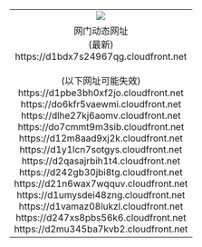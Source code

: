 ﻿<table>
  <tr></tr>
  <tr><td colspan=2 align=center><img src="https://d1bdx7s24967qg.cloudfront.net/Up/oGate.jpg" /></td></tr>
  <tr><td colspan=2 align=center>网门动态网址<br/>(最新)
<br>https://d1bdx7s24967qg.cloudfront.net
<br/><br/>(以下网址可能失效)
<br>https://d1pbe3bh0xf2jo.cloudfront.net
<br>https://do6kfr5vaewmi.cloudfront.net
<br>https://dlhe27kj6aomv.cloudfront.net
<br>https://do7cmmt9m3sib.cloudfront.net
<br>https://d12m8aad9xj2k.cloudfront.net
<br>https://d1y1lcn7sotgys.cloudfront.net
<br>https://d2qasajrbih1t4.cloudfront.net
<br>https://d242gb30jbi8tg.cloudfront.net
<br>https://d21n6wax7wqquv.cloudfront.net
<br>https://d1umysdei48zng.cloudfront.net
<br>https://d1vamaz08lukzl.cloudfront.net
<br>https://d247xs8pbs56k6.cloudfront.net
<br>https://d2mu345ba7kvb2.cloudfront.net
    </td>
  </tr>
</table>
